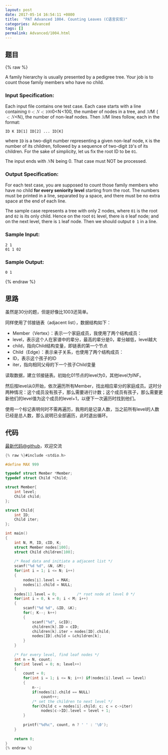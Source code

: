 ```yaml
---
layout: post
date: 2017-05-14 16:54:11 +0800
title:  "PAT Advanced 1004. Counting Leaves (C语言实现)"
categories: Advanced
tags: []
permalink: Advanced/1004.html
---
```


## 题目

{% raw %}<div class="ques-view"><p>A family hierarchy is usually presented by a pedigree tree.  Your job is to count those family members who have no child.</p>
<h3 id="input-specification-">Input Specification:</h3>
<p>Each input file contains one test case. Each case starts with a line  containing <span class="katex"><span class="katex-mathml"><math><mrow><mn>0</mn><mo>&lt;</mo><mi>N</mi><mo>&lt;</mo><mn>1</mn><mn>0</mn><mn>0</mn></mrow>0&lt;N&lt;100</math></span><span aria-hidden="true" class="katex-html"><span class="strut" style="height:0.68333em;"></span><span class="strut bottom" style="height:0.72243em;vertical-align:-0.0391em;"></span><span class="base textstyle uncramped"><span class="mord mathrm">0</span><span class="mrel">&lt;</span><span class="mord mathit" style="margin-right:0.10903em;">N</span><span class="mrel">&lt;</span><span class="mord mathrm">1</span><span class="mord mathrm">0</span><span class="mord mathrm">0</span></span></span></span>, the number of nodes in a tree, and <span class="katex"><span class="katex-mathml"><math><mrow><mi>M</mi></mrow>M</math></span><span aria-hidden="true" class="katex-html"><span class="strut" style="height:0.68333em;"></span><span class="strut bottom" style="height:0.68333em;vertical-align:0em;"></span><span class="base textstyle uncramped"><span class="mord mathit" style="margin-right:0.10903em;">M</span></span></span></span> (<span class="katex"><span class="katex-mathml"><math><mrow><mo>&lt;</mo><mi>N</mi></mrow>&lt;N</math></span><span aria-hidden="true" class="katex-html"><span class="strut" style="height:0.68333em;"></span><span class="strut bottom" style="height:0.72243em;vertical-align:-0.0391em;"></span><span class="base textstyle uncramped"><span class="mrel">&lt;</span><span class="mord mathit" style="margin-right:0.10903em;">N</span></span></span></span>), the number of non-leaf nodes.  Then <span class="katex"><span class="katex-mathml"><math><mrow><mi>M</mi></mrow>M</math></span><span aria-hidden="true" class="katex-html"><span class="strut" style="height:0.68333em;"></span><span class="strut bottom" style="height:0.68333em;vertical-align:0em;"></span><span class="base textstyle uncramped"><span class="mord mathit" style="margin-right:0.10903em;">M</span></span></span></span> lines follow, each in the format:</p>
<pre><code>ID K ID[1] ID[2] ... ID[K]
</code></pre><p>where <code>ID</code> is a two-digit number representing a given non-leaf node, <code>K</code> is the number of its children, followed by a sequence of two-digit <code>ID</code>'s of its children.  For the sake of simplicity, let us fix the root ID to be <code>01</code>.</p>
<p>The input ends with <span class="katex"><span class="katex-mathml"><math><mrow><mi>N</mi></mrow>N</math></span><span aria-hidden="true" class="katex-html"><span class="strut" style="height:0.68333em;"></span><span class="strut bottom" style="height:0.68333em;vertical-align:0em;"></span><span class="base textstyle uncramped"><span class="mord mathit" style="margin-right:0.10903em;">N</span></span></span></span> being 0.  That case must NOT be processed.</p>
<h3 id="output-specification-">Output Specification:</h3>
<p>For each test case, you are supposed to count those family members who have no child <strong>for every seniority level</strong> starting from the root.  The numbers must be printed in a line, separated by a space, and there must be no extra space at the end of each line.</p>
<p>The sample case represents a tree with only 2 nodes, where <code>01</code> is the root and <code>02</code> is its only child.  Hence on the root <code>01</code> level, there is <code>0</code> leaf node; and on the next level, there is <code>1</code> leaf node.  Then we should output <code>0 1</code> in a line.</p>
<h3 id="sample-input-">Sample Input:</h3>
<pre><code class="lang-in">2 1
01 1 02
</code></pre>
<h3 id="sample-output-">Sample Output:</h3>
<pre><code class="lang-out">0 1
</code></pre>
</div>{% endraw %}

## 思路

虽然是30分的题，但是好像比1003还简单。

同样使用了邻接链表（adjacent list），数据结构如下：
- Member（Vertex）：表示一个家庭成员，我使用了两个结构成员：
 - level，表示这个人在家谱中的辈分，最高的辈分是0，辈分越低，level越大
 - child，指向Child结构变量，即链表的第一个节点
- Child（Edge）：表示亲子关系，也使用了两个结构成员：
 - ID，表示这个孩子的ID
 - iter，指向相同父母的下一个孩子Child变量

读取数据，建立邻接链表。初始化01节点的level为0，其他level为INF。

然后按level从0开始，依次遍历所有Member，找出相应辈分的家庭成员。这时分两种情况：这个成员没有孩子，那么需要进行计数；这个成员有孩子，那么需要更新他们的level值为这个成员的level+1，以便下一次遍历时找到他们。

使用一个标记表明何时不需再遍历，我用的是记录人数，当之前所有level的人数已经是总人数，那么说明已全部遍历，此时退出循环。

## 代码

[最新代码@github](https://github.com/OliverLew/PAT/blob/master/PATAdvanced/1004.c)，欢迎交流
```c
{% raw %}#include <stdio.h>

#define MAX 999

typedef struct Member *Member;
typedef struct Child *Child;

struct Member{
    int level;
    Child child;
};

struct Child{
    int ID;
    Child iter;
};

int main()
{
    int N, M, ID, cID, K;
    struct Member nodes[100];
    struct Child children[100];
    
    /* Read data and initiate a adjacent list */
    scanf("%d %d", &N, &M);
    for(int i = 1; i <= N; i++)
    {
        nodes[i].level = MAX;
        nodes[i].child = NULL;
    }
    nodes[1].level = 0;         /* root node at level 0 */
    for(int i = 0, k = 0; i < M; i++)
    {
        scanf("%d %d", &ID, &K);
        for(; K--; k++)
        {
            scanf("%d", &cID);
            children[k].ID = cID;
            children[k].iter = nodes[ID].child;
            nodes[ID].child = &children[k];
        }
    }
    
    /* For every level, find leaf nodes */
    int n = N, count;
    for(int level = 0; n; level++)
    {
        count = 0;
        for(int i = 1; i <= N; i++) if(nodes[i].level == level)
        {
            n--;
            if(nodes[i].child == NULL)
                count++;
            /* set the children to next level */
            for(Child c = nodes[i].child; c; c = c->iter)
                nodes[c->ID].level = level + 1;
        }
        
        printf("%d%c", count, n ? ' ' : '\0');
    }
    
    return 0;
}
{% endraw %}
```